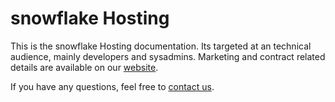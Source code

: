 # snowflake Hosting

This is the snowflake Hosting documentation. Its targeted at an technical
audience, mainly developers and sysadmins. Marketing and contract related
details are available on our [website](https://snowflake.ch/hosting/).

If you have any questions, feel free to [contact us](/support/).

